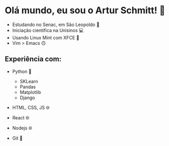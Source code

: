 <!--
### Hi there 👋
-->

<!--
**arturschmitt/arturschmitt** is a ✨ _special_ ✨ repository because its `README.md` (this file) appears on your GitHub profile.

Here are some ideas to get you started:

- 🔭 I’m currently working on ...
- 🌱 I’m currently learning ...
- 👯 I’m looking to collaborate on ...
- 🤔 I’m looking for help with ...
- 💬 Ask me about ...
- 📫 How to reach me: ...
- 😄 Pronouns: ...
- ⚡ Fun fact: ...
-->

# Olá mundo, eu sou o Artur Schmitt! 👋

- Estudando no Senac, em São Leopoldo 📖
- Iniciação científica na Unisinos 💻
- Usando Linux Mint com XFCE 🐧
- Vim > Emacs 🙃

## Experiência com:
- Python 🐍
  - SKLearn
  - Pandas
  - Matplotlib
  - Django

- HTML, CSS, JS 🌐

- React 🌐

- Nodejs 🌐

- Git 💾
